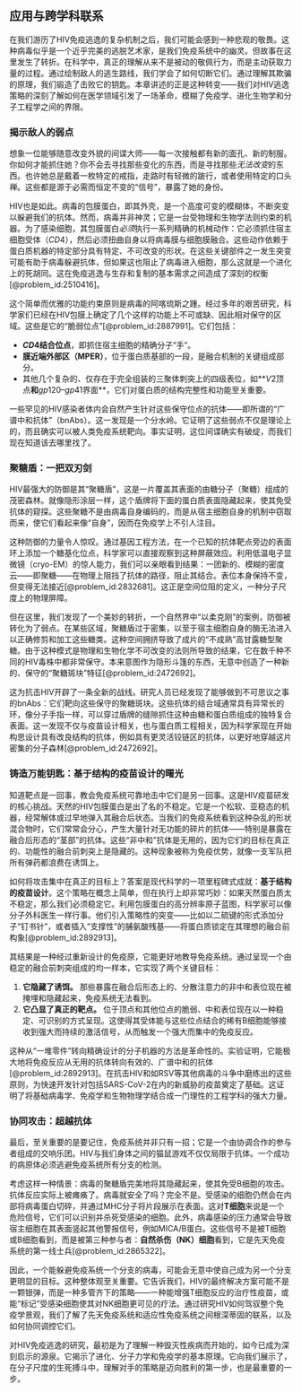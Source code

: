## 应用与跨学科联系

在我们游历了HIV免疫逃逸的复杂机制之后，我们可能会感到一种悲观的敬畏。这种病毒似乎是一个近乎完美的逃脱艺术家，是我们免疫系统中的幽灵。但故事在这里发生了转折。在科学中，真正的理解从来不是被动的敬佩行为，而是主动获取力量的过程。通过绘制敌人的逃生路线，我们学会了如何切断它们。通过理解其欺骗的原理，我们锻造了击败它的钥匙。本章讲述的正是这种转变——我们对HIV逃逸策略的深刻了解如何在医学领域引发了一场革命，模糊了免疫学、进化生物学和分子工程学之间的界限。

### 揭示敌人的弱点

想象一位能够随意改变外貌的间谍大师——每一次接触都有新的面孔、新的制服。你如何才能抓住她？你不会去寻找那些变化的东西，而是寻找那些*无法改变*的东西。也许她总是戴着一枚特定的戒指，走路时有轻微的跛行，或者使用特定的口头禅。这些都是源于必需而恒定不变的“信号”，暴露了她的身份。

HIV也是如此。病毒的包膜蛋白，即其外壳，是一个高度可变的模糊体，不断突变以躲避我们的抗体。然而，病毒并非神灵；它是一台受物理和生物学法则约束的机器。为了感染细胞，其包膜蛋白*必须*执行一系列精确的机械动作：它必须抓住宿主细胞受体（$CD4$），然后必须扭曲自身以将病毒膜与细胞膜融合。这些动作依赖于蛋白质机器的特定部分具有特定、不可改变的形状。在这些关键部件之一发生突变可能有助于病毒躲避抗体，但如果这也阻止了病毒进入细胞，那么这就是一个进化上的死胡同。这在免疫逃逸与生存和复制的基本需求之间造成了深刻的权衡[@problem_id:2510416]。

这个简单而优雅的功能约束原则是病毒的阿喀琉斯之踵。经过多年的艰苦研究，科学家们已经在HIV包膜上确定了几个这样的功能上不可或缺、因此相对保守的区域。这些是它的“脆弱位点”[@problem_id:2887991]。它们包括：

-   **$CD4$结合位点**，即抓住宿主细胞的精确分子“手”。
-   **膜近端外部区（MPER）**，位于蛋白质基部的一段，是融合机制的关键组成部分。
-   其他几个复杂的、仅存在于完全组装的三聚体刺突上的四级表位，如**$V2$顶点**和**$gp120$–$gp41$界面**，它们对蛋白质的结构完整性和功能至关重要。

一些罕见的HIV感染者体内会自然产生针对这些保守位点的抗体——即所谓的“广谱中和抗体”（bnAbs）。这一发现是一个分水岭。它证明了这些弱点不仅是理论上的，而且确实可以被人类免疫系统靶向。事实证明，这位间谍确实有破绽，而我们现在知道该去哪里找了。

### 聚糖盾：一把双刃剑

HIV最强大的防御是其“聚糖盾”，这是一片覆盖其表面的由糖分子（聚糖）组成的茂密森林。就像隐形涂层一样，这个盾牌将下面的蛋白质表面隐藏起来，使其免受抗体的窥探。这些聚糖不是由病毒自身编码的，而是从宿主细胞自身的机制中窃取而来，使它们看起来像“自身”，因而在免疫学上不引人注目。

这种防御的力量令人惊叹。通过基因工程方法，在一个已知的抗体靶点旁边的表面环上添加一个糖基化位点，科学家可以直接观察到这种屏蔽效应。利用低温电子显微镜（cryo-EM）的惊人能力，我们可以亲眼看到结果：一团新的、模糊的密度云——即聚糖——在物理上阻挡了抗体的路径，阻止其结合。表位本身保持不变，但变得无法接近[@problem_id:2832681]。这正是空间位阻的定义，一种分子尺度上的物理屏障。

但在这里，我们发现了一个美妙的转折，一个自然界中“以柔克刚”的案例，防御被转化为了弱点。在某些区域，聚糖盾过于密集，以至于宿主细胞自身的酶无法进入以正确修剪和加工这些糖类。这种空间拥挤导致了成片的“不成熟”高甘露糖型聚糖。由于这种模式是物理和生物化学不可改变的法则所导致的结果，它在数千种不同的HIV毒株中都非常保守。本来意图作为隐形斗篷的东西，无意中创造了一种新的、保守的“聚糖斑块”特征[@problem_id:2472692]。

这为抗击HIV开辟了一条全新的战线。研究人员已经发现了能够做到不可思议之事的bnAbs：它们靶向这些保守的聚糖斑块。这些抗体的结合域通常具有异常长的环，像分子手指一样，可以穿过盾牌的缝隙抓住这种由糖和蛋白质组成的独特复合表面。这一发现不仅与疫苗设计相关，也与蛋白质工程相关，因为科学家现在开始构思设计具有改良结构的抗体，例如具有更灵活铰链区的抗体，以更好地穿越这片密集的分子森林[@problem_id:2472692]。

### 铸造万能钥匙：基于结构的疫苗设计的曙光

知道靶点是一回事，教会免疫系统可靠地击中它们是另一回事。这是HIV疫苗研发的核心挑战。天然的HIV包膜蛋白是出了名的不稳定。它是一个松软、亚稳态的机器，经常解体或过早地弹入其融合后状态。当我们的免疫系统看到这种杂乱的形状混合物时，它们常常会分心，产生大量针对无功能的碎片的抗体——特别是暴露在融合后形态的“茎部”的抗体。这些“非中和”抗体是无用的，因为它们的目标在真正的、功能性的融合前刺突上是隐藏的。这种现象被称为免疫优势，就像一支军队把所有弹药都浪费在诱饵上。

如何将攻击集中在真正的目标上？答案是现代科学的一项里程碑式成就：**基于结构的疫苗设计**。这个策略在概念上简单，但在执行上却非常巧妙：如果天然蛋白质太不稳定，那么我们必须稳定它。利用包膜蛋白的高分辨率原子蓝图，科学家可以像分子外科医生一样行事。他们引入策略性的突变——比如以二硫键的形式添加分子“钉书针”，或者插入“支撑性”的脯氨酸残基——将蛋白质锁定在其理想的融合前构象[@problem_id:2892913]。

其结果是一种经过重新设计的免疫原，它能更好地教导免疫系统。通过呈现一个由稳定的融合前刺突组成的均一样本，它实现了两个关键目标：

1.  **它隐藏了诱饵。** 那些暴露在融合后形态上的、分散注意力的非中和表位现在被掩埋和隐藏起来，免疫系统无法看到。
2.  **它凸显了真正的靶点。** 位于顶点和其他位点的脆弱、中和表位现在以一种稳定、可识别的方式呈现。这使得其受体能与这些位点结合的稀有B细胞能够接收到强大而持续的激活信号，从而触发一个强大而集中的免疫反应。

这种从“一堆零件”转向精确设计的分子机器的方法是革命性的。实验证明，它能极大地将免疫反应从无用的抗体转向有效的、广谱中和的抗体[@problem_id:2892913]。在抗击HIV和如RSV等其他病毒的斗争中磨练出的这些原则，为快速开发针对包括SARS-CoV-2在内的新威胁的疫苗奠定了基础。这证明了将基础病毒学、免疫学和生物物理学结合成一门理性的工程学科的强大力量。

### 协同攻击：超越抗体

最后，至关重要的是要记住，免疫系统并非只有一招；它是一个由协调合作的参与者组成的交响乐团。HIV与我们身体之间的猫鼠游戏不仅仅局限于抗体。一个成功的病原体必须逃避免疫系统所有分支的检测。

考虑这样一种情景：病毒的聚糖盾完美地将其隐藏起来，使其免受B细胞的攻击。抗体反应实际上被瘫痪了。病毒就安全了吗？完全不是。受感染的细胞仍然会在内部将病毒蛋白切碎，并通过MHC分子将片段展示在表面。这对**T细胞**来说是一个危险信号，它们可以识别并杀死受感染的细胞。此外，病毒感染的压力通常会导致宿主细胞在其表面竖起其他警报信号，例如MICA/B蛋白。这些信号不是被T细胞或B细胞看到，而是被第三种参与者：**自然杀伤（NK）细胞**看到，它是先天免疫系统的第一线士兵[@problem_id:2865322]。

因此，一个能躲避免疫系统一个分支的病毒，可能会无意中使自己成为另一个分支更明显的目标。这种整体观至关重要。它告诉我们，HIV的最终解决方案可能不是一颗银弹，而是一种多管齐下的策略——一种能增强T细胞反应的治疗性疫苗，或能“标记”受感染细胞使其对NK细胞更可见的疗法。通过研究HIV如何驾驭整个免疫学景观，我们了解了先天免疫系统和适应性免疫系统之间根深蒂固的联系，以及如何协同调控它们。

对HIV免疫逃逸的研究，最初是为了理解一种毁灭性疾病而开始的，如今已成为深刻启示的源泉。它揭示了进化、分子力学和免疫学的基本原理。它向我们展示了，在分子尺度的生死搏斗中，理解对手的策略是迈向胜利的第一步，也是最重要的一步。